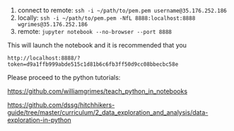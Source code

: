 
1. connect to remote: `ssh -i ~/path/to/pem.pem username@35.176.252.186`
2. locally: `ssh -i ~/path/to/pem.pem -NfL 8888:localhost:8888 wgrimes@35.176.252.186`
3. remote: `jupyter notebook --no-browser --port 8888`

This will launch the notebook and it is recommended that you 

`http://localhost:8888/?token=d9a1ffb999abde515c1d81b6c6fb3ff50d9cc08bbecbc58e`

Please proceed to the python tutorials:

https://github.com/williamgrimes/teach_python_in_notebooks

https://github.com/dssg/hitchhikers-guide/tree/master/curriculum/2_data_exploration_and_analysis/data-exploration-in-python


